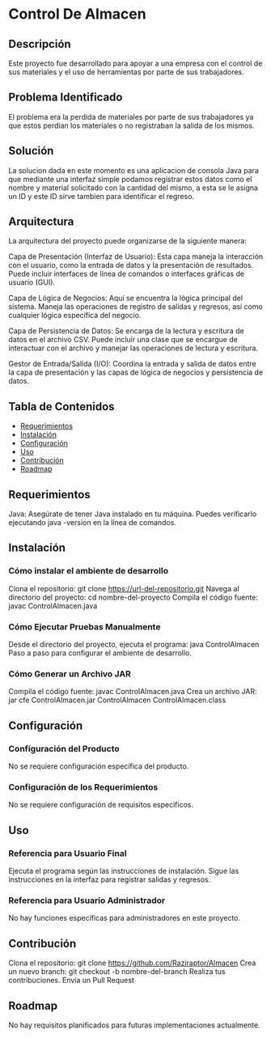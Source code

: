 # Control De Almacen

## Descripción

Este proyecto fue desarrollado para apoyar a una empresa con el control de sus materiales y el uso de herramientas por parte de sus trabajadores.

## Problema Identificado

El problema era la perdida de materiales por parte de sus trabajadores ya que estos perdian los materiales o no registraban la salida de los mismos.

## Solución

La solucion dada en este momento es una aplicacion de consola Java para que mediante una interfaz simple podamos registrar estos datos como el nombre y material solicitado con la cantidad del mismo, a esta se le asigna un ID y este ID sirve tambien para identificar el regreso.

## Arquitectura

La arquitectura del proyecto puede organizarse de la siguiente manera:

Capa de Presentación (Interfaz de Usuario): Esta capa maneja la interacción con el usuario, como la entrada de datos y la presentación de resultados. Puede incluir interfaces de línea de comandos o interfaces gráficas de usuario (GUI).

Capa de Lógica de Negocios: Aquí se encuentra la lógica principal del sistema. Maneja las operaciones de registro de salidas y regresos, así como cualquier lógica específica del negocio.

Capa de Persistencia de Datos: Se encarga de la lectura y escritura de datos en el archivo CSV. Puede incluir una clase que se encargue de interactuar con el archivo y manejar las operaciones de lectura y escritura.

Gestor de Entrada/Salida (I/O): Coordina la entrada y salida de datos entre la capa de presentación y las capas de lógica de negocios y persistencia de datos.

## Tabla de Contenidos

- [Requerimientos](#requerimientos)
- [Instalación](#instalación)
- [Configuración](#configuración)
- [Uso](#uso)
- [Contribución](#contribución)
- [Roadmap](#roadmap)

## Requerimientos

Java: Asegúrate de tener Java instalado en tu máquina. Puedes verificarlo ejecutando java -version en la línea de comandos.

## Instalación

### Cómo instalar el ambiente de desarrollo

Clona el repositorio: git clone https://url-del-repositorio.git
Navega al directorio del proyecto: cd nombre-del-proyecto
Compila el código fuente: javac ControlAlmacen.java

### Cómo Ejecutar Pruebas Manualmente

Desde el directorio del proyecto, ejecuta el programa: java ControlAlmacen
Paso a paso para configurar el ambiente de desarrollo.

### Cómo Generar un Archivo JAR

Compila el código fuente: javac ControlAlmacen.java
Crea un archivo JAR: jar cfe ControlAlmacen.jar ControlAlmacen ControlAlmacen.class

## Configuración

### Configuración del Producto
No se requiere configuración específica del producto.

### Configuración de los Requerimientos
No se requiere configuración de requisitos específicos.

## Uso

### Referencia para Usuario Final

Ejecuta el programa según las instrucciones de instalación.
Sigue las instrucciones en la interfaz para registrar salidas y regresos.

### Referencia para Usuario Administrador

No hay funciones específicas para administradores en este proyecto.

## Contribución

Clona el repositorio: git clone https://github.com/Raziraptor/Almacen
Crea un nuevo branch: git checkout -b nombre-del-branch
Realiza tus contribuciones.
Envía un Pull Request

## Roadmap

No hay requisitos planificados para futuras implementaciones actualmente.
